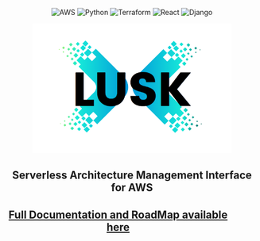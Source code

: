 <div align="center" >


![AWS](https://img.shields.io/badge/Amazon_AWS-232F3E?style=for-the-badge&logo=amazon-aws&logoColor=white)
![Python](https://img.shields.io/badge/Python-3776AB?style=for-the-badge&logo=python&logoColor=white)
![Terraform](https://img.shields.io/badge/Terraform-7B42BC?style=for-the-badge&logo=terraform&logoColor=white)
![React](https://img.shields.io/badge/React-20232A?style=for-the-badge&logo=react&logoColor=61DAFB)
![Django](https://img.shields.io/badge/Django-092E20?style=for-the-badge&logo=django&logoColor=white)


<img src='assets/Lusk.png' style="width:25rem;"/>

## Serverless Architecture Management Interface for AWS

</div>


<div align="center" style="max-width:28rem;">

## [Full Documentation and RoadMap available here](https://matheus-1618.github.io/Lusk-docs/)

</div>
